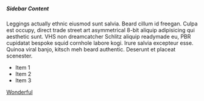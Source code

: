 ##### Sidebar Content

Leggings actually ethnic eiusmod sunt salvia. Beard cillum id freegan. Culpa
est occupy, direct trade street art asymmetrical 8-bit aliquip adipisicing qui
aesthetic sunt. VHS non dreamcatcher Schlitz aliquip readymade eu, PBR
cupidatat bespoke squid cornhole labore kogi. Irure salvia excepteur esse.
Quinoa viral banjo, kitsch meh beard authentic. Deserunt et placeat scenester.

* Item 1
* Item 2
* Item 3

[Wonderful](#)

